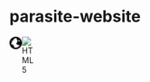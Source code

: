 # parasite-website 
[<img align="left" alt="codeSTACKr.com" width="22px" src="https://raw.githubusercontent.com/iconic/open-iconic/master/svg/globe.svg" />][website]



<img align="left" alt="HTML5" width="26px" src="images/favicon.png" />


[website]: https://lightningsandy.github.io/parasite-web/




